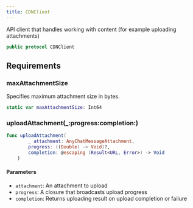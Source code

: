 ```yaml
---
title: CDNClient
---
```


API client that handles working with content (for example uploading attachments)

``` swift
public protocol CDNClient 
```

## Requirements

### maxAttachmentSize

Specifies maximum attachment size in bytes.

``` swift
static var maxAttachmentSize: Int64 
```

### uploadAttachment(\_:​progress:​completion:​)

``` swift
func uploadAttachment(
        _ attachment: AnyChatMessageAttachment,
        progress: ((Double) -> Void)?,
        completion: @escaping (Result<URL, Error>) -> Void
    )
```

#### Parameters

- `attachment`: An attachment to upload
- `progress`: A closure that broadcasts upload progress
- `completion`: Returns uploading result on upload completion or failure
